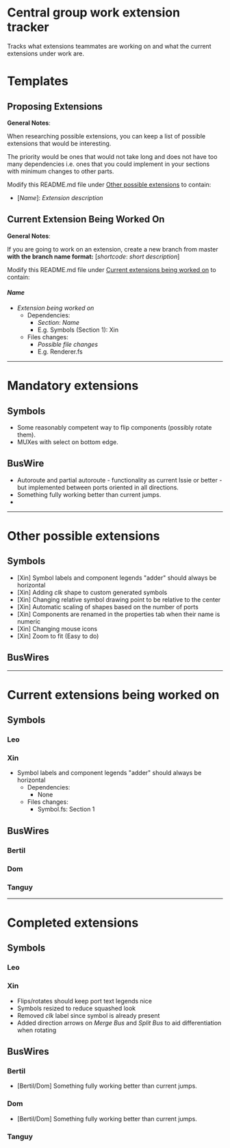 # Central group work extension tracker

Tracks what extensions teammates are working on and what the current extensions under work are. 

# Templates 

## Proposing Extensions 

**General Notes**: 

When researching possible extensions, you can keep a list of possible extensions that would be interesting. 

The priority would be ones that would not take long and does not have too many dependencies i.e. ones that you could implement in your sections with minimum changes to other parts.

Modify this README.md file under [Other possible extensions](#other-possible-extensions) to contain:
- [*Name*]: *Extension description*

## Current Extension Being Worked On 

**General Notes**: 

If you are going to work on an extension, create a new branch from master **with the branch name format:** [*shortcode*: *short description*]

Modify this README.md file under [Current extensions being worked on](#current-extensions-being-worked-on) to contain:
#### *Name*
- *Extension being worked on*
  - Dependencies:
    - *Section*: *Name*
    - E.g. Symbols (Section 1): Xin
  - Files changes:
    - *Possible file changes*
    - E.g. Renderer.fs  


----
# Mandatory extensions 

## Symbols 
- Some reasonably competent way to flip components (possibly rotate them). 
- MUXes with select on bottom edge.

## BusWire 
- Autoroute and partial autoroute - functionality as current Issie or better - but implemented between ports oriented in all directions. 
- Something fully working better than current jumps.
- 
  
----
# Other possible extensions

## Symbols 
- [Xin] Symbol labels and component legends "adder" should always be horizontal
- [Xin] Adding *clk* shape to custom generated symbols 
- [Xin] Changing relative symbol drawing point to be relative to the center 
- [Xin] Automatic scaling of shapes based on the number of ports 
- [Xin] Components are renamed in the properties tab when their name is numeric
- [Xin] Changing mouse icons
- [Xin] Zoom to fit (Easy to do)

## BusWires

---- 
# Current extensions being worked on

## Symbols 

### **Leo**

### **Xin** 
- Symbol labels and component legends "adder" should always be horizontal
  - Dependencies:
    - None
  - Files changes:
    - Symbol.fs: Section 1 


## BusWires

### **Bertil** 

### **Dom**

### **Tanguy** 

---- 
# Completed extensions

## Symbols 

### **Leo**

### **Xin** 
- Flips/rotates should keep port text legends nice 
- Symbols resized to reduce squashed look 
- Removed *clk* label since symbol is already present 
- Added direction arrows on *Merge Bus* and *Split Bus* to aid differentiation when rotating 

## BusWires

### **Bertil** 
- [Bertil/Dom] Something fully working better than current jumps. 

### **Dom**
- [Bertil/Dom] Something fully working better than current jumps. 

### **Tanguy** 
